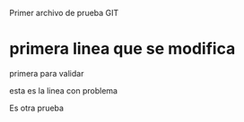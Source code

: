 Primer archivo de prueba GIT

# primera linea que se modifica
primera para validar

esta es la linea con problema

Es otra prueba
